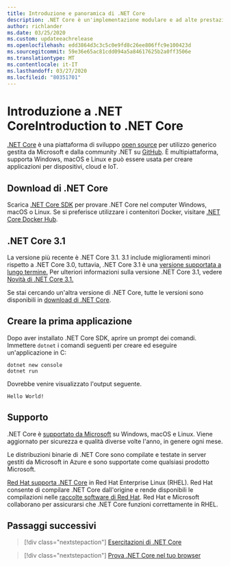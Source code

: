 ```yaml
---
title: Introduzione e panoramica di .NET Core
description: .NET Core è un'implementazione modulare e ad alte prestazioni di .NET per la creazione di app Windows, Linux e macOS. Vedere l'introduzione a .NET Core per iniziare.
author: richlander
ms.date: 03/25/2020
ms.custom: updateeachrelease
ms.openlocfilehash: edd3864d3c3c5c0e9fd8c26ee806ffc9e100423d
ms.sourcegitcommit: 59e36e65ac81cdd094a5a84617625b2a0ff3506e
ms.translationtype: MT
ms.contentlocale: it-IT
ms.lasthandoff: 03/27/2020
ms.locfileid: "80351701"
---
```

# <a name="introduction-to-net-core"></a>Introduzione a .NET CoreIntroduction to .NET Core

[.NET Core](about.md) è una piattaforma di sviluppo [open source](https://github.com/dotnet/runtime/blob/master/LICENSE.TXT) per utilizzo generico gestita da Microsoft e dalla community .NET su [GitHub](https://github.com/dotnet/core). È multipiattaforma, supporta Windows, macOS e Linux e può essere usata per creare applicazioni per dispositivi, cloud e IoT.

## <a name="download-net-core"></a>Download di .NET Core

Scarica [.NET Core SDK](https://dotnet.microsoft.com/download) per provare .NET Core nel computer Windows, macOS o Linux. Se si preferisce utilizzare i contenitori Docker, visitare [.NET Core Docker Hub](https://hub.docker.com/_/microsoft-dotnet-core/).

## <a name="net-core-31"></a>.NET Core 3.1

La versione più recente è .NET Core 3.1. 3.1 include miglioramenti minori rispetto a .NET Core 3.0, tuttavia, .NET Core 3.1 è una [versione supportata a lungo termine.](https://dotnet.microsoft.com/platform/support/policy/dotnet-core) Per ulteriori informazioni sulla versione .NET Core 3.1, vedere [Novità di .NET Core 3.1.](./whats-new/dotnet-core-3-1.md)

Se stai cercando un'altra versione di .NET Core, tutte le versioni sono disponibili in [download di .NET Core](https://dotnet.microsoft.com/download/dotnet-core).

## <a name="create-your-first-application"></a>Creare la prima applicazione

Dopo aver installato .NET Core SDK, aprire un prompt dei comandi. Immettere `dotnet` i comandi seguenti per creare ed eseguire un'applicazione in C:

```dotnetcli
dotnet new console
dotnet run
```

Dovrebbe venire visualizzato l'output seguente.

```output
Hello World!
```

## <a name="support"></a>Supporto

.NET Core è [supportato da Microsoft](https://dotnet.microsoft.com/platform/support/policy) su Windows, macOS e Linux. Viene aggiornato per sicurezza e qualità diverse volte l'anno, in genere ogni mese.

Le distribuzioni binarie di .NET Core sono compilate e testate in server gestiti da Microsoft in Azure e sono supportate come qualsiasi prodotto Microsoft.

[Red Hat supporta .NET Core](http://redhatloves.net/) in Red Hat Enterprise Linux (RHEL). Red Hat consente di compilare .NET Core dall'origine e rende disponibili le compilazioni nelle [raccolte software di Red Hat](https://developers.redhat.com/products/softwarecollections/overview/). Red Hat e Microsoft collaborano per assicurarsi che .NET Core funzioni correttamente in RHEL.

## <a name="next-steps"></a>Passaggi successivi

> [!div class="nextstepaction"]
> [Esercitazioni di .NET Core](tutorials/index.md)

> [!div class="nextstepaction"]
> [Prova .NET Core nel tuo browser](../csharp/tutorials/intro-to-csharp/numbers-in-csharp.yml)
